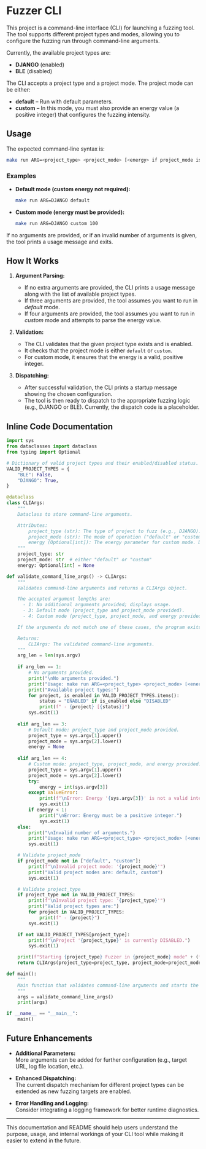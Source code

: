 # Fuzzer CLI

This project is a command-line interface (CLI) for launching a fuzzing tool. The tool supports different project types and modes, allowing you to configure the fuzzing run through command-line arguments.

Currently, the available project types are:  
- **DJANGO** (enabled)  
- **BLE** (disabled)

The CLI accepts a project type and a project mode. The project mode can be either:
- **default** – Run with default parameters.
- **custom** – In this mode, you must also provide an energy value (a positive integer) that configures the fuzzing intensity.

## Usage

The expected command-line syntax is:

```bash
make run ARG=<project_type> <project_mode> [<energy> if project_mode is custom]
```

### Examples

- **Default mode (custom energy not required):**
  ```bash
  make run ARG=DJANGO default
  ```
- **Custom mode (energy must be provided):**
  ```bash
  make run ARG=DJANGO custom 100
  ```

If no arguments are provided, or if an invalid number of arguments is given, the tool prints a usage message and exits.

## How It Works

1. **Argument Parsing:**
   - If no extra arguments are provided, the CLI prints a usage message along with the list of available project types.
   - If three arguments are provided, the tool assumes you want to run in _default_ mode.
   - If four arguments are provided, the tool assumes you want to run in _custom_ mode and attempts to parse the energy value.

2. **Validation:**
   - The CLI validates that the given project type exists and is enabled.
   - It checks that the project mode is either `default` or `custom`.
   - For custom mode, it ensures that the energy is a valid, positive integer.

3. **Dispatching:**
   - After successful validation, the CLI prints a startup message showing the chosen configuration.
   - The tool is then ready to dispatch to the appropriate fuzzing logic (e.g., DJANGO or BLE). Currently, the dispatch code is a placeholder.

## Inline Code Documentation

```python
import sys
from dataclasses import dataclass
from typing import Optional

# Dictionary of valid project types and their enabled/disabled status.
VALID_PROJECT_TYPES = {
    "BLE": False,
    "DJANGO": True,
}

@dataclass
class CLIArgs:
    """
    Dataclass to store command-line arguments.

    Attributes:
        project_type (str): The type of project to fuzz (e.g., DJANGO).
        project_mode (str): The mode of operation ("default" or "custom").
        energy (Optional[int]): The energy parameter for custom mode. Defaults to None.
    """
    project_type: str
    project_mode: str  # either "default" or "custom"
    energy: Optional[int] = None

def validate_command_line_args() -> CLIArgs:
    """
    Validates command-line arguments and returns a CLIArgs object.

    The accepted argument lengths are:
      - 1: No additional arguments provided; displays usage.
      - 3: Default mode (project_type and project_mode provided).
      - 4: Custom mode (project_type, project_mode, and energy provided).

    If the arguments do not match one of these cases, the program exits with an error message.

    Returns:
        CLIArgs: The validated command-line arguments.
    """
    arg_len = len(sys.argv)
    
    if arg_len == 1:
        # No arguments provided.
        print("\nNo arguments provided.")
        print("Usage: make run ARG=<project_type> <project_mode> [<energy> if project_mode is custom]")
        print("Available project types:")
        for project, is_enabled in VALID_PROJECT_TYPES.items():
            status = "ENABLED" if is_enabled else "DISABLED"
            print(f" - {project} [{status}]")
        sys.exit(1)
        
    elif arg_len == 3:
        # Default mode: project_type and project_mode provided.
        project_type = sys.argv[1].upper()
        project_mode = sys.argv[2].lower()
        energy = None
        
    elif arg_len == 4:
        # Custom mode: project_type, project_mode, and energy provided.
        project_type = sys.argv[1].upper()
        project_mode = sys.argv[2].lower()
        try:
            energy = int(sys.argv[3])
        except ValueError:
            print(f"\nError: Energy '{sys.argv[3]}' is not a valid integer.")
            sys.exit(1)
        if energy < 1:
            print("\nError: Energy must be a positive integer.")
            sys.exit(1)
    else:
        print("\nInvalid number of arguments.")
        print("Usage: make run ARG=<project_type> <project_mode> [<energy> if project_mode is custom]")
        sys.exit(1)

    # Validate project_mode
    if project_mode not in ["default", "custom"]:
        print(f"\nInvalid project mode: '{project_mode}'")
        print("Valid project modes are: default, custom")
        sys.exit(1)

    # Validate project_type
    if project_type not in VALID_PROJECT_TYPES:
        print(f"\nInvalid project type: '{project_type}'")
        print("Valid project types are:")
        for project in VALID_PROJECT_TYPES:
            print(f" - {project}")
        sys.exit(1)

    if not VALID_PROJECT_TYPES[project_type]:
        print(f"\nProject '{project_type}' is currently DISABLED.")
        sys.exit(1)

    print(f"Starting {project_type} Fuzzer in {project_mode} mode" + (f" with energy {energy}" if energy is not None else ""))
    return CLIArgs(project_type=project_type, project_mode=project_mode, energy=energy)

def main():
    """
    Main function that validates command-line arguments and starts the fuzzer.
    """
    args = validate_command_line_args()
    print(args)

if __name__ == "__main__":
    main()
```

## Future Enhancements

- **Additional Parameters:**  
  More arguments can be added for further configuration (e.g., target URL, log file location, etc.).

- **Enhanced Dispatching:**  
  The current dispatch mechanism for different project types can be extended as new fuzzing targets are enabled.

- **Error Handling and Logging:**  
  Consider integrating a logging framework for better runtime diagnostics.

---

This documentation and README should help users understand the purpose, usage, and internal workings of your CLI tool while making it easier to extend in the future.